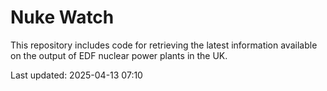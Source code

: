 # Nuke Watch

This repository includes code for retrieving the latest information available on the output of EDF nuclear power plants in the UK.

Last updated: 2025-04-13 07:10
